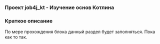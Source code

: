 ###  Проект job4j_kt - Изучение основ Котлина

### Краткое описание
По мере прохождения блока данный раздел будет заполняться.
Пока как то так.